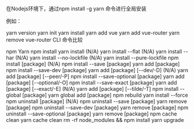 在Nodejs环境下，通过npm install -g yarn 命令进行全局安装

例如：

yarn version
yarn init
yarn install
yarn add vue
yarn add vue-router
yarn remove vue-router
CLI 命令比较

npm	Yarn
npm install	yarn install
(N/A)	yarn install --flat
(N/A)	yarn install --har
(N/A)	yarn install --no-lockfile
(N/A)	yarn install --pure-lockfile
npm install [package]	(N/A)
npm install --save [package]	yarn add [package]
npm install --save-dev [package]	yarn add [package] [--dev/-D]
(N/A)	yarn add [package] [--peer/-P]
npm install --save-optional [package]	yarn add [package] [--optional/-O]
npm install --save-exact [package]	yarn add [package] [--exact/-E]
(N/A)	yarn add [package] [--tilde/-T]
npm install --global [package]	yarn global add [package]
npm rebuild	yarn install --force
npm uninstall [package]	(N/A)
npm uninstall --save [package]	yarn remove [package]
npm uninstall --save-dev [package]	yarn remove [package]
npm uninstall --save-optional [package]	yarn remove [package]
npm cache clean	yarn cache clean
rm -rf node_modules && npm install	yarn upgrade
